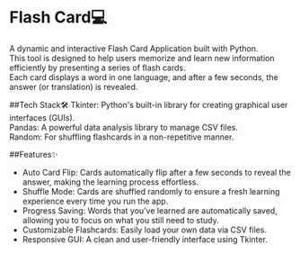 # Flash Card💻
A dynamic and interactive Flash Card Application built with Python.<br>This tool is designed to help users memorize and learn new information efficiently by presenting a series of flash cards.<br>Each card displays a word in one language, and after a few seconds, the answer (or translation) is revealed.

##Tech Stack🛠️ 
Tkinter: Python's built-in library for creating graphical user interfaces (GUIs).<br>
Pandas: A powerful data analysis library to manage CSV files.<br>
Random: For shuffling flashcards in a non-repetitive manner.<br>

##Features✨ 
* Auto Card Flip: Cards automatically flip after a few seconds to reveal the answer, making the learning process effortless.<br>
* Shuffle Mode: Cards are shuffled randomly to ensure a fresh learning experience every time you run the app.<br>
* Progress Saving: Words that you’ve learned are automatically saved, allowing you to focus on what you still need to study.<br>
* Customizable Flashcards: Easily load your own data via CSV files.<br>
* Responsive GUI: A clean and user-friendly interface using Tkinter.<br>
